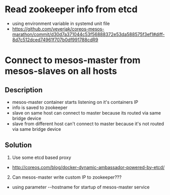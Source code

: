 # Read zookeeper info from etcd
 - using environment variable in systemd unit file
  - https://github.com/veverjak/coreos-mesos-marathon/commit/d30d7a371044c53f56888372e53da588575f3ef1#diff-8d7c512dced74961f707b0df991788cdR9

# Connect to mesos-master from mesos-slaves on all hosts

## Description
 - mesos-master container starts listening on it's containers IP
 - info is saved to zookeeper
 - slave on same host can connect to master because its routed via same bridge device
 - slave from different host can't connect to master because it's not routed via same bridge device

## Solution
 1. Use some etcd based proxy 
  - http://coreos.com/blog/docker-dynamic-ambassador-powered-by-etcd/
 2. Can mesos-master write custom IP to zookeeper???
  - using parameter --hostname for startup of mesos-master service
